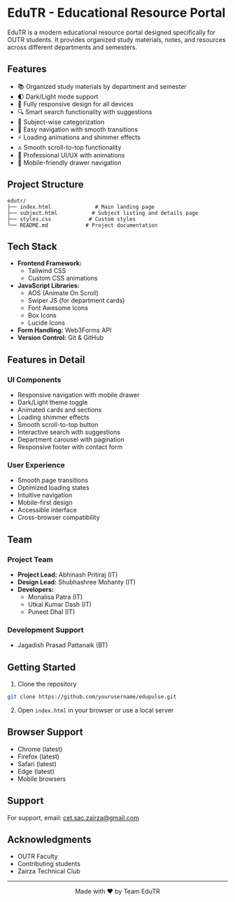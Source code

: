 # EduTR - Educational Resource Portal

EduTR is a modern educational resource portal designed specifically for OUTR students. It provides organized study materials, notes, and resources across different departments and semesters.

## Features

- 📚 Organized study materials by department and semester
- 🌓 Dark/Light mode support
- 📱 Fully responsive design for all devices
- 🔍 Smart search functionality with suggestions
- 📖 Subject-wise categorization
- 🎯 Easy navigation with smooth transitions
- ⚡ Loading animations and shimmer effects
- 🔝 Smooth scroll-to-top functionality
- 🎨 Professional UI/UX with animations
- 📱 Mobile-friendly drawer navigation

## Project Structure

```
edutr/
├── index.html              # Main landing page
├── subject.html           # Subject listing and details page
├── styles.css            # Custom styles
└── README.md            # Project documentation
```

## Tech Stack

- **Frontend Framework:** 
  - Tailwind CSS
  - Custom CSS animations
- **JavaScript Libraries:**
  - AOS (Animate On Scroll)
  - Swiper JS (for department cards)
  - Font Awesome Icons
  - Box Icons
  - Lucide Icons
- **Form Handling:** Web3Forms API
- **Version Control:** Git & GitHub

## Features in Detail

### UI Components
- Responsive navigation with mobile drawer
- Dark/Light theme toggle
- Animated cards and sections
- Loading shimmer effects
- Smooth scroll-to-top button
- Interactive search with suggestions
- Department carousel with pagination
- Responsive footer with contact form

### User Experience
- Smooth page transitions
- Optimized loading states
- Intuitive navigation
- Mobile-first design
- Accessible interface
- Cross-browser compatibility

## Team

### Project Team
- **Project Lead:** Abhinash Pritiraj (IT)
- **Design Lead:** Shubhashree Mohanty (IT)
- **Developers:**
  - Monalisa Patra (IT)
  - Utkal Kumar Dash (IT)
  - Puneet Dhal (IT)

### Development Support
- Jagadish Prasad Pattanaik (BT)

## Getting Started

1. Clone the repository
```bash
git clone https://github.com/yourusername/edupulse.git
```

2. Open `index.html` in your browser or use a local server

## Browser Support

- Chrome (latest)
- Firefox (latest)
- Safari (latest)
- Edge (latest)
- Mobile browsers



## Support

For support, email: cet.sac.zairza@gmail.com

## Acknowledgments

- OUTR Faculty
- Contributing students
- Zairza Technical Club

---

<p align="center">Made with ❤️ by Team EduTR</p>